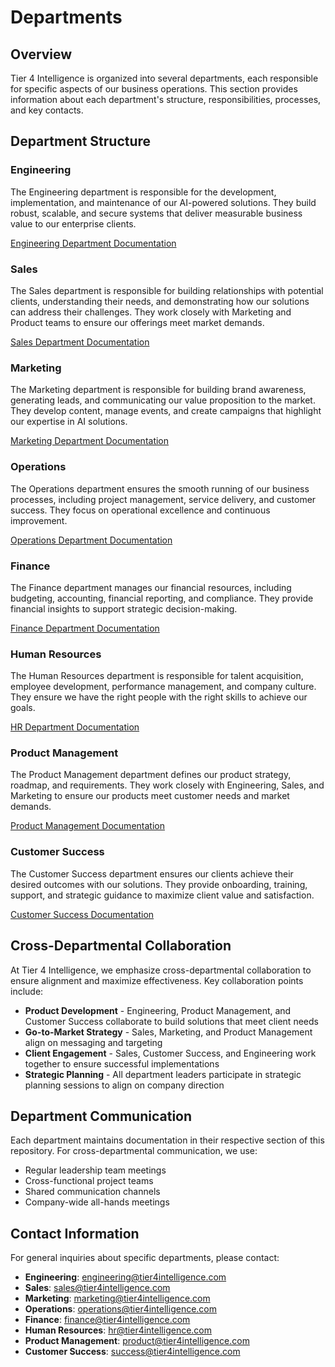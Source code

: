 # Departments

## Overview

Tier 4 Intelligence is organized into several departments, each responsible for specific aspects of our business operations. This section provides information about each department's structure, responsibilities, processes, and key contacts.

## Department Structure

### Engineering
The Engineering department is responsible for the development, implementation, and maintenance of our AI-powered solutions. They build robust, scalable, and secure systems that deliver measurable business value to our enterprise clients.

[Engineering Department Documentation](./engineering/README.md)

### Sales
The Sales department is responsible for building relationships with potential clients, understanding their needs, and demonstrating how our solutions can address their challenges. They work closely with Marketing and Product teams to ensure our offerings meet market demands.

[Sales Department Documentation](./sales/README.md)

### Marketing
The Marketing department is responsible for building brand awareness, generating leads, and communicating our value proposition to the market. They develop content, manage events, and create campaigns that highlight our expertise in AI solutions.

[Marketing Department Documentation](./marketing/README.md)

### Operations
The Operations department ensures the smooth running of our business processes, including project management, service delivery, and customer success. They focus on operational excellence and continuous improvement.

[Operations Department Documentation](./operations/README.md)

### Finance
The Finance department manages our financial resources, including budgeting, accounting, financial reporting, and compliance. They provide financial insights to support strategic decision-making.

[Finance Department Documentation](./finance/README.md)

### Human Resources
The Human Resources department is responsible for talent acquisition, employee development, performance management, and company culture. They ensure we have the right people with the right skills to achieve our goals.

[HR Department Documentation](./hr/README.md)

### Product Management
The Product Management department defines our product strategy, roadmap, and requirements. They work closely with Engineering, Sales, and Marketing to ensure our products meet customer needs and market demands.

[Product Management Documentation](./product/README.md)

### Customer Success
The Customer Success department ensures our clients achieve their desired outcomes with our solutions. They provide onboarding, training, support, and strategic guidance to maximize client value and satisfaction.

[Customer Success Documentation](./customer-success/README.md)

## Cross-Departmental Collaboration

At Tier 4 Intelligence, we emphasize cross-departmental collaboration to ensure alignment and maximize effectiveness. Key collaboration points include:

- **Product Development** - Engineering, Product Management, and Customer Success collaborate to build solutions that meet client needs
- **Go-to-Market Strategy** - Sales, Marketing, and Product Management align on messaging and targeting
- **Client Engagement** - Sales, Customer Success, and Engineering work together to ensure successful implementations
- **Strategic Planning** - All department leaders participate in strategic planning sessions to align on company direction

## Department Communication

Each department maintains documentation in their respective section of this repository. For cross-departmental communication, we use:

- Regular leadership team meetings
- Cross-functional project teams
- Shared communication channels
- Company-wide all-hands meetings

## Contact Information

For general inquiries about specific departments, please contact:

- **Engineering**: engineering@tier4intelligence.com
- **Sales**: sales@tier4intelligence.com
- **Marketing**: marketing@tier4intelligence.com
- **Operations**: operations@tier4intelligence.com
- **Finance**: finance@tier4intelligence.com
- **Human Resources**: hr@tier4intelligence.com
- **Product Management**: product@tier4intelligence.com
- **Customer Success**: success@tier4intelligence.com